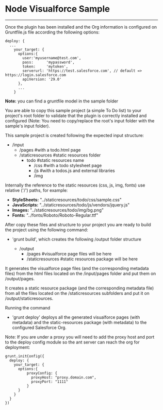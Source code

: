 Node Visualforce Sample
=======================
----

Once the plugin has been installed and the Org information is configured on Gruntfile.js file according the following options:

```
deploy: {
  ...
    your_target: {
      options:{
        user:'myusername@test.com',
        pass:      'mypassword',
        token:     'mytoken',
        serverurl: 'https://test.salesforce.com', // default => https://login.salesforce.com
        apiVersion: '29.0'
      },
      ...
    }
```

<b>Note:</b> you can find a gruntfile model in the sample folder

You are able to copy this sample project (a simple To Do list) to your project's root folder to validate that the plugin is correctly installed and configured (Note: You need to copy/replace the root's input folder with the sample's input folder).

This sample project is created following the expected input structure:

  - /input
    - /pages               #with a todo.html page
    - /staticresources     #static resources folder
      - todo               #static resources name
        - /css         #with a todo stylesheet page
        - /js                #with a todos.js and external libraries
        - /img        

Internally the reference to the static resources (css, js, img, fonts) use relative ('/') paths, for example:
- <b>StyleSheets:</b> "../staticresources/todo/css/sample.css"
- <b>JavaScripts:</b> "../staticresources/todo/js/vendors/jquery.js"
- <b>Images:</b> "../staticresources/todo/img/bg.png"
- <b>Fonts:</b>  "../fonts/Roboto/Roboto-Regular.ttf"

After copy these files and structure to your project you are ready to build the project using the following command:

- 'grunt build', which creates the following /output folder structure

  - /output
    - /pages                #visualforce page files will be here
    - /staticresources      #static resources package will be here

It generates the visualforce page files (and the corresponding metadata files) from the html files located on the /input/pages folder and put them on /output/pages.

It creates a static resource package (and the corresponding metadata file) from all the files located on the /staticresources subfolders and put it on /output/staticresources.      

Running the command 

- 'grunt deploy' deploys all the generated visualforce pages (with metadata) and the static-resources package (with metadata) to the configured Salesforce Org.

Note: If you are under a proxy you will need to add the proxy host and port to the deploy config module so the ant server can reach the org for deployment:

```
grunt.initConfig({
  deploy: {
    your_target: {
      options:{
          proxyConfig: {
            proxyHost: "proxy.domain.com",
            proxyPort: "1111"
          }
      }
    }
  }
})
```
